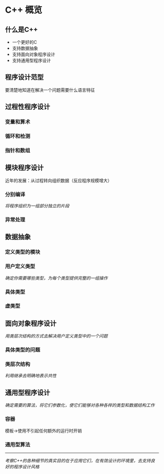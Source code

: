 # C++ 概览
## 什么是C++
- 一个更好的C
- 支持数据抽象
- 支持面向对象程序设计
- 支持通用型程序设计
## 程序设计范型
要清楚地知道在解决一个问题需要什么语言特征
## 过程性程序设计
### 变量和算术
### 循环和检测
### 指针和数组
## 模块程序设计
近年的发展：从过程转向组织数据（反应程序规模增大）
### 分别编译
*将程序组织为一组部分独立的片段*
### 异常处理
## 数据抽象
### 定义类型的模块
### 用户定义类型
*确定你需要哪些类型，为每个类型提供完整的一组操作*
### 具体类型
### 虚类型
## 面向对象程序设计
*用类层次结构的方式去解决用户定义类型中的一个问题*
### 具体类型的问题
### 类层次结构
*利用继承去明确地表示共性*
## 通用型程序设计
*确定需要的算法，将它们参数化，使它们能够对各种各样的类型和数据结构工作*
### 容器
模板→使用不引起任何额外的运行时开销
### 通用型算法
---
*考察C++的各种细节的真实目的在于应用它们，在有效设计的环境里，去支持良好的程序设计风格*
